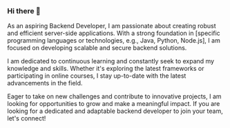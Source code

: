 ### Hi there 👋

<!--
**zervladpy/zervladpy** is a ✨ _special_ ✨ repository because its `README.md` (this file) appears on your GitHub profile.

Here are some ideas to get you started:

- 🔭 I’m currently working on ...
- 🌱 I’m currently learning ...
- 👯 I’m looking to collaborate on ...
- 🤔 I’m looking for help with ...
- 💬 Ask me about ...
- 📫 How to reach me: ...
- 😄 Pronouns: ...
- ⚡ Fun fact: ...
-->

As an aspiring Backend Developer, I am passionate about creating robust and efficient server-side applications. With a strong foundation in [specific programming languages or technologies, e.g., Java, Python, Node.js], I am focused on developing scalable and secure backend solutions.

I am dedicated to continuous learning and constantly seek to expand my knowledge and skills. Whether it's exploring the latest frameworks or participating in online courses, I stay up-to-date with the latest advancements in the field.

Eager to take on new challenges and contribute to innovative projects, I am looking for opportunities to grow and make a meaningful impact. If you are looking for a dedicated and adaptable backend developer to join your team, let's connect!
